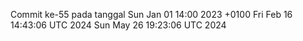 Commit ke-55 pada tanggal Sun Jan 01 14:00 2023 +0100
Fri Feb 16 14:43:06 UTC 2024
Sun May 26 19:23:06 UTC 2024
